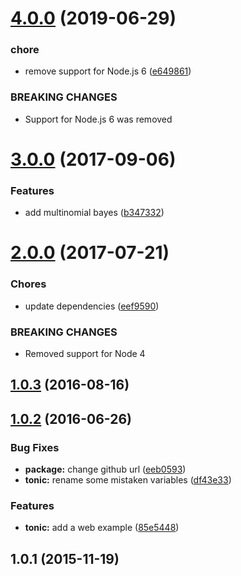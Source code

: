 # [4.0.0](https://github.com/mljs/naive-bayes/compare/v3.0.0...v4.0.0) (2019-06-29)


### chore

* remove support for Node.js 6 ([e649861](https://github.com/mljs/naive-bayes/commit/e649861))


### BREAKING CHANGES

* Support for Node.js 6 was removed



<a name="3.0.0"></a>
# [3.0.0](https://github.com/mljs/naive-bayes/compare/v2.0.0...v3.0.0) (2017-09-06)


### Features

* add multinomial bayes ([b347332](https://github.com/mljs/naive-bayes/commit/b347332))



<a name="2.0.0"></a>
# [2.0.0](https://github.com/mljs/naive-bayes/compare/v1.0.3...v2.0.0) (2017-07-21)


### Chores

* update dependencies ([eef9590](https://github.com/mljs/naive-bayes/commit/eef9590))


### BREAKING CHANGES

* Removed support for Node 4



<a name="1.0.3"></a>
## [1.0.3](https://github.com/mljs/naive-bayes/compare/v1.0.2...v1.0.3) (2016-08-16)



<a name="1.0.2"></a>
## [1.0.2](https://github.com/mljs/naive-bayes/compare/v1.0.1...v1.0.2) (2016-06-26)


### Bug Fixes

* **package:** change github url ([eeb0593](https://github.com/mljs/naive-bayes/commit/eeb0593))
* **tonic:** rename some mistaken variables ([df43e33](https://github.com/mljs/naive-bayes/commit/df43e33))


### Features

* **tonic:** add a web example ([85e5448](https://github.com/mljs/naive-bayes/commit/85e5448))



<a name="1.0.1"></a>
## 1.0.1 (2015-11-19)



